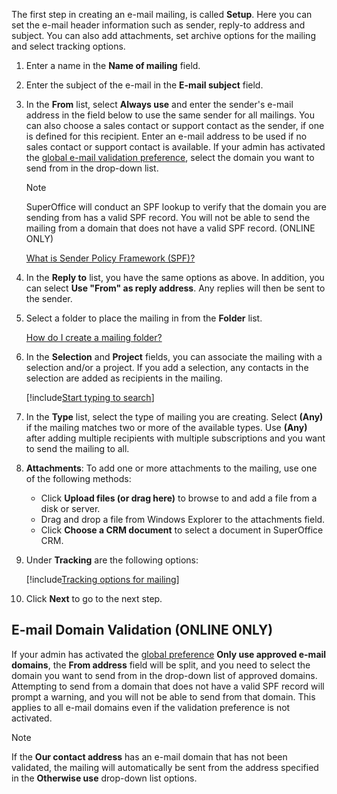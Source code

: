<!-- markdownlint-disable-file MD041 -->
The first step in creating an e-mail mailing, is called **Setup**. Here you can set the e-mail header information such as sender, reply-to address and subject. You can also add attachments, set archive options for the mailing and select tracking options.

1. Enter a name in the **Name of mailing** field.

1. Enter the subject of the e-mail in the **E-mail subject** field.

1. In the **From** list, select **Always use** and enter the sender's e-mail address in the field below to use the same sender for all mailings. You can also choose a sales contact or support contact as the sender, if one is defined for this recipient. Enter an e-mail address to be used if no sales contact or support contact is available. If your admin has activated the [global e-mail validation preference][1], select the domain you want to send from in the drop-down list.

    > [!NOTE]
    > SuperOffice will conduct an SPF lookup to verify that the domain you are sending from has a valid SPF record. You will not be able to send the mailing from a domain that does not have a valid SPF record. (ONLINE ONLY)
    >
    > [What is Sender Policy Framework (SPF)?][20]

1. In the **Reply to** list, you have the same options as above. In addition, you can select **Use "From" as reply address**. Any replies will then be sent to the sender.

1. Select a folder to place the mailing in from the **Folder** list.

    [How do I create a mailing folder?][19]

1. In the **Selection** and **Project** fields, you can associate the mailing with a selection and/or a project. If you add a selection, any contacts in the selection are added as recipients in the mailing.

    [!include[Start typing to search](type-to-search.md)]

1. In the **Type** list, select the type of mailing you are creating. Select **(Any)** if the mailing matches two or more of the available types. Use **(Any)** after adding multiple recipients with multiple subscriptions and you want to send the mailing to all.

1. **Attachments**: To add one or more attachments to the mailing, use one of the following methods:

    * Click **Upload files (or drag here)** to browse to and add a file from a disk or server.
    * Drag and drop a file from Windows Explorer to the attachments field.
    * Click **Choose a CRM document** to select a document in SuperOffice CRM.

1. Under **Tracking** are the following options:

    [!include[Tracking options for mailing](mailing-tracking-options.md)]

1. Click **Next** to go to the next step.

## E-mail Domain Validation (ONLINE ONLY)

If your admin has activated the [global preference][1] **Only use approved e-mail domains**, the **From address** field will be split, and you need to select the domain you want to send from in the drop-down list of approved domains.
Attempting to send from a domain that does not have a valid SPF record will prompt a warning, and you will not be able to send from that domain. This applies to all e-mail domains even if the validation preference is not activated.

> [!NOTE]
> If the **Our contact address** has an e-mail domain that has not been validated, the mailing will automatically be sent from the address specified in the **Otherwise use** drop-down list options.

<!-- Referenced links -->
[1]: ../../../../../admin/lists/learn/add-items-to-mailing-domain.md
[19]: ../../../../learn/create-folder.md
[20]: https://docs.superoffice.com/en/email/mailgun/spf/index.html

<!-- Referenced images -->
